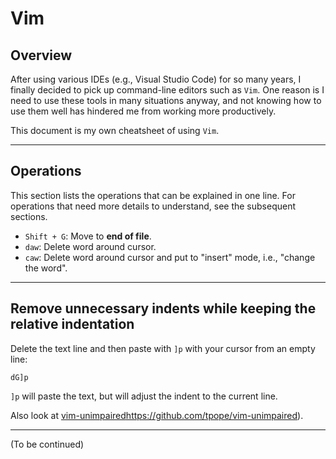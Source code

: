 # Vim

## Overview

After using various IDEs (e.g., Visual Studio Code) for so many years, I finally decided to pick up command-line editors such as `Vim`. One reason is I need to use these tools in many situations anyway, and not knowing how to use them well has hindered me from working more productively.

This document is my own cheatsheet of using `Vim`.

---

## Operations

This section lists the operations that can be explained in one line. For operations that need more details to understand, see the subsequent sections.

- `Shift + G`: Move to **end of file**.
- `daw`: Delete word around cursor.
- `caw`: Delete word around cursor and put to "insert" mode, i.e., "change the word".

---

## Remove unnecessary indents while keeping the relative indentation

Delete the text line and then paste with `]p` with your cursor from an empty line:

```
dG]p
```

`]p` will paste the text, but will adjust the indent to the current line.

Also look at [vim-unimpaired]([)https://github.com/tpope/vim-unimpaired).

---

(To be continued)
